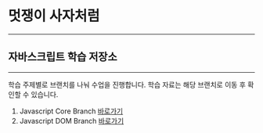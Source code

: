 # 멋쟁이 사자처럼

---

## 자바스크립트 학습 저장소

---

학습 주제별로 브랜치를 나눠 수업을 진행합니다.
학습 자료는 해당 브랜치로 이동 후 확인할 수 있습니다.

1. Javascript Core Branch [바로가기](https://www.naver.com)
2. Javascript DOM Branch [바로가기](https://www.naver.com)
